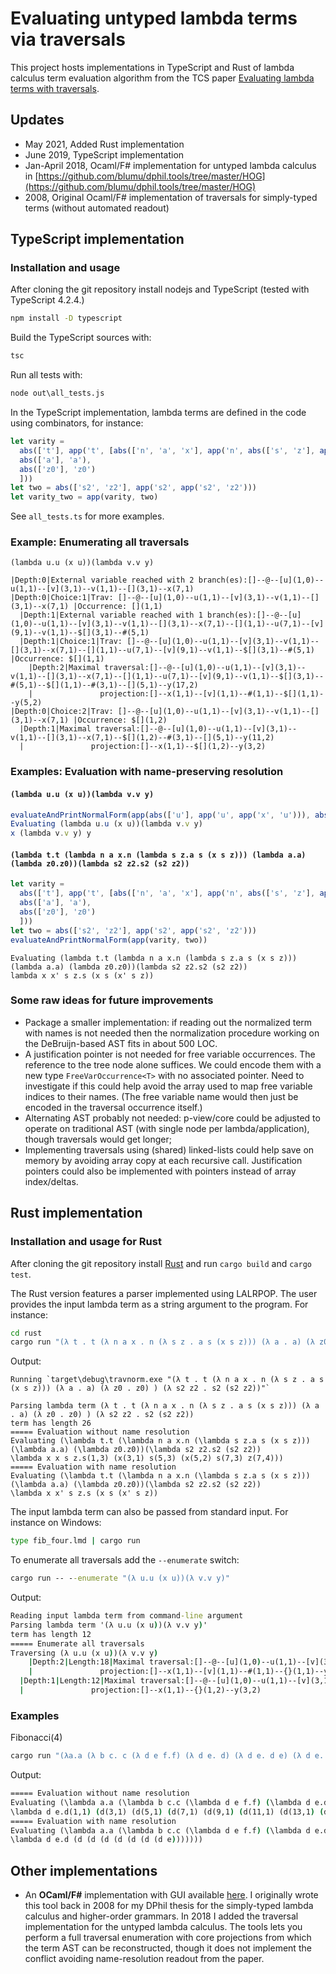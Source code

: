 
# Evaluating untyped lambda terms via traversals

This project hosts implementations in TypeScript and Rust of lambda calculus term evaluation algorithm from the TCS paper [Evaluating lambda terms with traversals](https://www.sciencedirect.com/science/article/abs/pii/S0304397519305316).

## Updates

- May 2021, Added Rust implementation
- June 2019, TypeScript implementation
- Jan-April 2018, Ocaml/F# implementation for untyped lambda calculus in [https://github.com/blumu/dphil.tools/tree/master/HOG](https://github.com/blumu/dphil.tools/tree/master/HOG)
- 2008, Original Ocaml/F# implementation of traversals for simply-typed terms (without automated readout)

## TypeScript implementation

### Installation and usage

After cloning the git repository install nodejs and TypeScript (tested with TypeScript 4.2.4.)

```cmd
npm install -D typescript
```

Build the TypeScript sources with:

```cmd
tsc
```

Run all tests with:

```cmd
node out\all_tests.js
```

In the TypeScript implementation, lambda terms are defined in the code using combinators, for instance:

```ts
let varity =
  abs(['t'], app('t', [abs(['n', 'a', 'x'], app('n', abs(['s', 'z'], app('a', [app('s'), app('x', [app('s'), app('z')])])))),
  abs(['a'], 'a'),
  abs(['z0'], 'z0')
  ]))
let two = abs(['s2', 'z2'], app('s2', app('s2', 'z2')))
let varity_two = app(varity, two)
```

See `all_tests.ts` for more examples.

### Example: Enumerating all traversals

`(lambda u.u (x u))(lambda v.v y)`

```text
|Depth:0|External variable reached with 2 branch(es):[]--@--[u](1,0)--u(1,1)--[v](3,1)--v(1,1)--[](3,1)--x(7,1)
|Depth:0|Choice:1|Trav: []--@--[u](1,0)--u(1,1)--[v](3,1)--v(1,1)--[](3,1)--x(7,1) |Occurrence: [](1,1)
  |Depth:1|External variable reached with 1 branch(es):[]--@--[u](1,0)--u(1,1)--[v](3,1)--v(1,1)--[](3,1)--x(7,1)--[](1,1)--u(7,1)--[v](9,1)--v(1,1)--$[](3,1)--#(5,1)
  |Depth:1|Choice:1|Trav: []--@--[u](1,0)--u(1,1)--[v](3,1)--v(1,1)--[](3,1)--x(7,1)--[](1,1)--u(7,1)--[v](9,1)--v(1,1)--$[](3,1)--#(5,1) |Occurrence: $[](1,1)
    |Depth:2|Maximal traversal:[]--@--[u](1,0)--u(1,1)--[v](3,1)--v(1,1)--[](3,1)--x(7,1)--[](1,1)--u(7,1)--[v](9,1)--v(1,1)--$[](3,1)--#(5,1)--$[](1,1)--#(3,1)--[](5,1)--y(17,2)
    |               projection:[]--x(1,1)--[v](1,1)--#(1,1)--$[](1,1)--y(5,2)
|Depth:0|Choice:2|Trav: []--@--[u](1,0)--u(1,1)--[v](3,1)--v(1,1)--[](3,1)--x(7,1) |Occurrence: $[](1,2)
  |Depth:1|Maximal traversal:[]--@--[u](1,0)--u(1,1)--[v](3,1)--v(1,1)--[](3,1)--x(7,1)--$[](1,2)--#(3,1)--[](5,1)--y(11,2)
  |               projection:[]--x(1,1)--$[](1,2)--y(3,2)
```

### Examples: Evaluation with name-preserving resolution

#### `(lambda u.u (x u))(lambda v.v y)`

```ts
evaluateAndPrintNormalForm(app(abs(['u'], app('u', app('x', 'u'))), abs(['v'], app('v', 'y'))))
Evaluating (lambda u.u (x u))(lambda v.v y)
x (lambda v.v y) y
```

#### `(lambda t.t (lambda n a x.n (lambda s z.a s (x s z))) (lambda a.a) (lambda z0.z0))(lambda s2 z2.s2 (s2 z2))`

```ts
let varity =
  abs(['t'], app('t', [abs(['n', 'a', 'x'], app('n', abs(['s', 'z'], app('a', [app('s'), app('x', [app('s'), app('z')])])))),
  abs(['a'], 'a'),
  abs(['z0'], 'z0')
  ]))
let two = abs(['s2', 'z2'], app('s2', app('s2', 'z2')))
evaluateAndPrintNormalForm(app(varity, two))
```

```text
Evaluating (lambda t.t (lambda n a x.n (lambda s z.a s (x s z))) (lambda a.a) (lambda z0.z0))(lambda s2 z2.s2 (s2 z2))
lambda x x' s z.s (x s (x' s z))
```

### Some raw ideas for future improvements

- Package a smaller implementation: if reading out the normalized term with names is not needed then the normalization procedure working on the DeBruijn-based AST fits in about 500 LOC.
- A justification pointer is not needed for free variable occurrences. The reference to the tree node alone suffices.
  We could encode them with a new type `FreeVarOccurrence<T>` with no associated pointer.
  Need to investigate if this could help avoid the array used to map free variable indices to their names. (The free variable name would then just be encoded in the traversal occurrence itself.)
- Alternating AST probably not needed: p-view/core could be adjusted to operate on traditional AST (with single node per lambda/application), though traversals would get longer;
- Implementing traversals using (shared) linked-lists could help save on memory by avoiding array copy at each recursive call.  Justification pointers could also be implemented with pointers instead of array index/deltas.

## Rust implementation

### Installation and usage for Rust

After cloning the git repository install [Rust](https://www.rust-lang.org/learn/get-started) and run `cargo build` and `cargo test`.

The Rust version features a parser implemented using LALRPOP. The user
provides the input lambda term as a string argument to the program. For instance:

```cmd
cd rust
cargo run "(λ t . t (λ n a x . n (λ s z . a s (x s z))) (λ a . a) (λ z0 . z0) ) (λ s2 z2 . s2 (s2 z2))"
```

Output:

```text
Running `target\debug\travnorm.exe "(λ t . t (λ n a x . n (λ s z . a s (x s z))) (λ a . a) (λ z0 . z0) ) (λ s2 z2 . s2 (s2 z2))"`

Parsing lambda term (λ t . t (λ n a x . n (λ s z . a s (x s z))) (λ a . a) (λ z0 . z0) ) (λ s2 z2 . s2 (s2 z2))
term has length 26
===== Evaluation without name resolution
Evaluating (\lambda t.t (\lambda n a x.n (\lambda s z.a s (x s z))) (\lambda a.a) (\lambda z0.z0))(\lambda s2 z2.s2 (s2 z2))
\lambda x x s z.s(1,3) (x(3,1) s(5,3) (x(5,2) s(7,3) z(7,4)))
===== Evaluation with name resolution
Evaluating (\lambda t.t (\lambda n a x.n (\lambda s z.a s (x s z))) (\lambda a.a) (\lambda z0.z0))(\lambda s2 z2.s2 (s2 z2))
\lambda x x' s z.s (x s (x' s z))
```

The input lambda term can also be passed from standard input. For instance on Windows:

```cmd
type fib_four.lmd | cargo run
```

To enumerate all traversals add the `--enumerate` switch:

```cmd
cargo run -- --enumerate "(λ u.u (x u))(λ v.v y)"
```

Output:

```cmd
Reading input lambda term from command-line argument
Parsing lambda term '(λ u.u (x u))(λ v.v y)'
term has length 12
===== Enumerate all traversals
Traversing (λ u.u (x u))(λ v.v y)
    |Depth:2|Length:18|Maximal traversal:[]--@--[u](1,0)--u(1,1)--[v](3,1)--v(1,1)--[](3,1)--x(7,1)--[](1,1)--u(7,1)--[v](9,1)--v(1,1)--{}(3,1)--#(5,1)--{}(1,1)--#(3,1)--[](5,1)--y(17,2)
    |               projection:[]--x(1,1)--[v](1,1)--#(1,1)--{}(1,1)--y(5,2)
  |Depth:1|Length:12|Maximal traversal:[]--@--[u](1,0)--u(1,1)--[v](3,1)--v(1,1)--[](3,1)--x(7,1)--{}(1,2)--#(3,1)--[](5,1)--y(11,2)
  |               projection:[]--x(1,1)--{}(1,2)--y(3,2)
```

### Examples

Fibonacci(4)

```cmd
cargo run "(λa.a (λ b c. c (λ d e f.f) (λ d e. d) (λ d e. d e) (λ d e. b (λ f g. c (λ h i. i (h f)) (λh.g) (λh.h)) d (b (λ f g. c(λ h i.i (h (λ j k. k (j f)))) (λh i.g) (λ h.h)(λ h.h)) d e))) (λ b c.c) a) (λf x . f(f(f (f x))))"
```

Output:

```cmd
===== Evaluation without name resolution
Evaluating (\lambda a.a (\lambda b c.c (\lambda d e f.f) (\lambda d e.d) (\lambda d e.d e) (\lambda d e.b (\lambda f g.c (\lambda h i.i (h f)) (\lambda h.g) (\lambda h.h)) d (b (\lambda f g.c (\lambda h i.i (h (\lambda j k.k (j f)))) (\lambda h i.g) (\lambda h.h) (\lambda h.h)) d e))) (\lambda b c.c) a)(\lambda f x.f (f (f (f x))))
\lambda d e.d(1,1) (d(3,1) (d(5,1) (d(7,1) (d(9,1) (d(11,1) (d(13,1) (d(15,1) e(17,2))))))))
===== Evaluation with name resolution
Evaluating (\lambda a.a (\lambda b c.c (\lambda d e f.f) (\lambda d e.d) (\lambda d e.d e) (\lambda d e.b (\lambda f g.c (\lambda h i.i (h f)) (\lambda h.g) (\lambda h.h)) d (b (\lambda f g.c (\lambda h i.i (h (\lambda j k.k (j f)))) (\lambda h i.g) (\lambda h.h) (\lambda h.h)) d e))) (\lambda b c.c) a)(\lambda f x.f (f (f (f x))))
\lambda d e.d (d (d (d (d (d (d (d e)))))))
```

## Other implementations

- An **OCaml/F#** implementation with GUI available [here](https://github.com/blumu/dphil.tools/tree/master/HOG).
I originally wrote this tool back in 2008 for my DPhil thesis for the simply-typed lambda calculus and higher-order grammars. In 2018 I added the traversal implementation for the untyped lambda calculus. The tools lets you perform a full traversal enumeration with core projections from which the term AST can be reconstructed, though it does not implement the conflict avoiding name-resolution readout from the paper.
